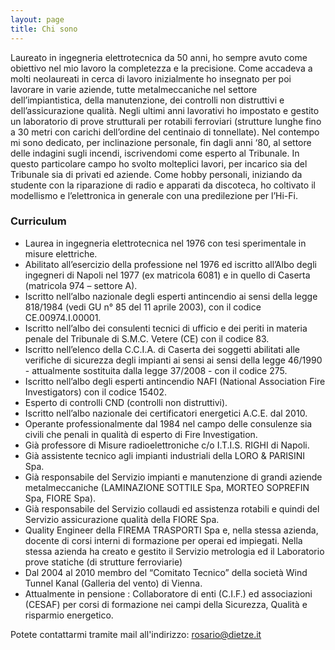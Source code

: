 ```yaml
---
layout: page
title: Chi sono
---
```


Laureato in ingegneria elettrotecnica da 50 anni, ho sempre avuto come obiettivo nel mio lavoro la completezza e la precisione.
Come accadeva a molti neolaureati in cerca di lavoro inizialmente ho insegnato per poi lavorare in varie aziende, tutte metalmeccaniche nel settore dell’impiantistica, della manutenzione, dei controlli non distruttivi e dell’assicurazione qualità.
Negli ultimi anni lavorativi ho impostato e gestito un laboratorio di prove strutturali per rotabili ferroviari (strutture lunghe fino a 30 metri con carichi dell’ordine del centinaio di tonnellate).
Nel contempo mi sono dedicato, per inclinazione personale, fin dagli anni ‘80, al settore delle indagini sugli incendi, iscrivendomi come esperto al Tribunale.
In questo particolare campo ho svolto molteplici lavori, per incarico sia del Tribunale sia di privati ed aziende.
Come hobby personali, iniziando da studente con la riparazione di radio e apparati da discoteca, ho coltivato il modellismo e l’elettronica in generale con una predilezione per l’Hi-Fi.

### Curriculum

- Laurea in ingegneria elettrotecnica nel 1976 con tesi sperimentale in misure elettriche.
- Abilitato all’esercizio della professione nel 1976 ed iscritto all’Albo degli ingegneri di Napoli nel 1977 (ex matricola 6081) e in quello di Caserta (matricola 974 – settore A).
- Iscritto nell’albo nazionale degli esperti antincendio ai sensi della legge 818/1984 (vedi GU n° 85 del 11 aprile 2003), con il codice CE.00974.I.00001.
- Iscritto nell’albo dei consulenti tecnici di ufficio e dei periti in materia penale del Tribunale di S.M.C. Vetere (CE) con il codice 83.
- Iscritto nell’elenco della C.C.I.A. di Caserta dei soggetti abilitati alle verifiche di sicurezza degli impianti ai sensi ai sensi della legge 46/1990 - attualmente sostituita dalla legge 37/2008 - con il codice 275.
- Iscritto nell’albo degli esperti antincendio NAFI (National Association Fire Investigators) con il codice 15402.
- Esperto di controlli CND (controlli non distruttivi).
- Iscritto nell’albo nazionale dei certificatori energetici A.C.E. dal 2010.
- Operante professionalmente dal 1984 nel campo delle consulenze sia civili che penali in qualità di esperto di Fire Investigation.
- Già professore di Misure radioelettroniche c/o I.T.I.S. RIGHI di Napoli.
- Già assistente tecnico agli impianti industriali della LORO & PARISINI Spa.
- Già responsabile del Servizio impianti e manutenzione di grandi aziende metalmeccaniche (LAMINAZIONE SOTTILE Spa, MORTEO SOPREFIN Spa, FIORE Spa).
- Già responsabile del Servizio collaudi ed assistenza rotabili e quindi del Servizio assicurazione qualità della FIORE Spa. 
- Quality Engineer della FIREMA TRASPORTI Spa e, nella stessa azienda, docente di corsi interni di formazione per operai ed impiegati. Nella stessa azienda ha creato e gestito il Servizio metrologia ed il Laboratorio prove statiche (di strutture ferroviarie)
- Dal 2004 al 2010 membro del “Comitato Tecnico” della società Wind Tunnel Kanal (Galleria del vento) di Vienna.
- Attualmente in pensione : Collaboratore di enti (C.I.F.) ed associazioni (CESAF) per corsi di formazione nei campi della Sicurezza, Qualità e risparmio energetico.

Potete contattarmi tramite mail all'indirizzo: [rosario@dietze.it](mailto:rosario@dietze.it)
